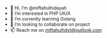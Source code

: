 - 👋 Hi, I’m @miftahulhidayati
- 👀 I’m interested in PHP UIUX
- 🌱 I’m currently learning Golang
- 💞️ I’m looking to collaborate on project
- 📫 Reach me on miftahulhdyt@outlook.com

<!---
miftahulhidayati/miftahulhidayati is a ✨ special ✨ repository because its `README.md` (this file) appears on your GitHub profile.
You can click the Preview link to take a look at your changes.
--->
